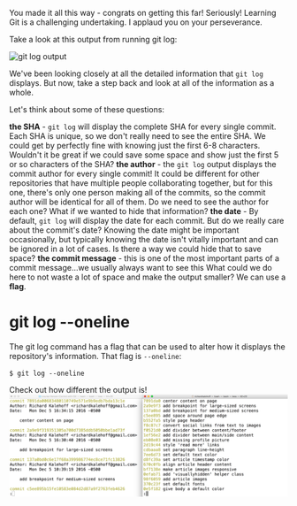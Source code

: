 You made it all this way - congrats on getting this far! Seriously! Learning Git is a challenging undertaking. I applaud you on your perseverance.

Take a look at this output from running git log:

![git log output](ud123-I3-git-log-output.png)

We've been looking closely at all the detailed information that ```git log``` displays. But now, take a step back and look at all of the information as a whole.

Let's think about some of these questions:

**the SHA** - ```git log``` will display the complete SHA for every single commit. Each SHA is unique, so we don't really need to see the entire SHA. We could get by perfectly fine with knowing just the first 6-8 characters. Wouldn't it be great if we could save some space and show just the first 5 or so characters of the SHA?
**the author** - the ```git log``` output displays the commit author for every single commit! It could be different for other repositories that have multiple people collaborating together, but for this one, there's only one person making all of the commits, so the commit author will be identical for all of them. Do we need to see the author for each one? What if we wanted to hide that information?
**the date** - By default, ```git log``` will display the date for each commit. But do we really care about the commit's date? Knowing the date might be important occasionally, but typically knowing the date isn't vitally important and can be ignored in a lot of cases. Is there a way we could hide that to save space?
**the commit message** - this is one of the most important parts of a commit message...we usually always want to see this
What could we do here to not waste a lot of space and make the output smaller? We can use a **flag**.

# git log --oneline
The git log command has a flag that can be used to alter how it displays the repository's information. That flag is ```--oneline```:
```
$ git log --oneline
```
Check out how different the output is!
![git log vs git log --oneline](ud123-l3-git-log-vs-git-log-oneline.png)

